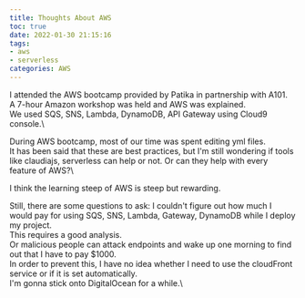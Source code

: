```yaml
---
title: Thoughts About AWS
toc: true
date: 2022-01-30 21:15:16
tags: 
- aws 
- serverless
categories: AWS
---
```


I attended the AWS bootcamp provided by Patika in partnership with A101.\
A 7-hour Amazon workshop was held and AWS was explained.\
We used SQS, SNS, Lambda, DynamoDB, API Gateway using Cloud9 console.\


During AWS bootcamp, most of our time was spent editing yml files.\
It has been said that these are best practices, but I'm still wondering if tools like claudiajs, serverless can help or not. Or can they help with every feature of AWS?\

I think the learning steep of AWS is steep but rewarding.


Still, there are some questions to ask:
I couldn't figure out how much I would pay for using SQS, SNS, Lambda, Gateway, DynamoDB while I deploy my project.\
This requires a good analysis.\
Or malicious people can attack endpoints and wake up one morning to find out that I have to pay $1000.\
In order to prevent this, I have no idea whether I need to use the cloudFront service or if it is set automatically.\
I'm gonna stick onto DigitalOcean for a while.\
